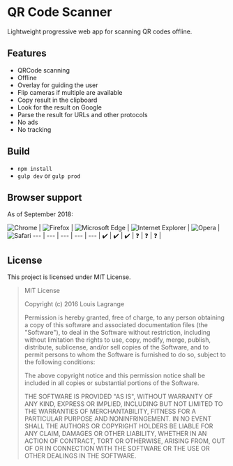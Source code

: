 # QR Code Scanner
Lightweight progressive web app for scanning QR codes offline.

## Features
- QRCode scanning
- Offline
- Overlay for guiding the user
- Flip cameras if multiple are available
- Copy result in the clipboard
- Look for the result on Google
- Parse the result for URLs and other protocols
- No ads
- No tracking

## Build
* `npm install`
* `gulp dev` or `gulp prod`

## Browser support
As of September 2018:

![Chrome](https://raw.githubusercontent.com/alrra/browser-logos/master/src/chrome/chrome_32x32.png) | ![Firefox](https://raw.githubusercontent.com/alrra/browser-logos/master/src/firefox/firefox_32x32.png) | ![Microsoft Edge](https://raw.githubusercontent.com/alrra/browser-logos/master/src/edge/edge_32x32.png) | ![Internet Explorer](https://raw.githubusercontent.com/alrra/browser-logos/master/src/archive/internet-explorer_9-11/internet-explorer_9-11_32x32.png) | ![Opera](https://raw.githubusercontent.com/alrra/browser-logos/master/src/opera/opera_32x32.png) | ![Safari](https://raw.githubusercontent.com/alrra/browser-logos/master/src/safari/safari_32x32.png)
--- | --- | --- | --- | --- |
 ✔️ | ✔️ | ✔️ | ❓ | ❓ | ❓ |

## License
This project is licensed under MIT License.

> MIT License
> 
> Copyright (c) 2016 Louis Lagrange
> 
> Permission is hereby granted, free of charge, to any person obtaining a copy
> of this software and associated documentation files (the "Software"), to deal
> in the Software without restriction, including without limitation the rights
> to use, copy, modify, merge, publish, distribute, sublicense, and/or sell
> copies of the Software, and to permit persons to whom the Software is
> furnished to do so, subject to the following conditions:
> 
> The above copyright notice and this permission notice shall be included in all
> copies or substantial portions of the Software.
> 
> THE SOFTWARE IS PROVIDED "AS IS", WITHOUT WARRANTY OF ANY KIND, EXPRESS OR
> IMPLIED, INCLUDING BUT NOT LIMITED TO THE WARRANTIES OF MERCHANTABILITY,
> FITNESS FOR A PARTICULAR PURPOSE AND NONINFRINGEMENT. IN NO EVENT SHALL THE
> AUTHORS OR COPYRIGHT HOLDERS BE LIABLE FOR ANY CLAIM, DAMAGES OR OTHER
> LIABILITY, WHETHER IN AN ACTION OF CONTRACT, TORT OR OTHERWISE, ARISING FROM,
> OUT OF OR IN CONNECTION WITH THE SOFTWARE OR THE USE OR OTHER DEALINGS IN THE
> SOFTWARE.

